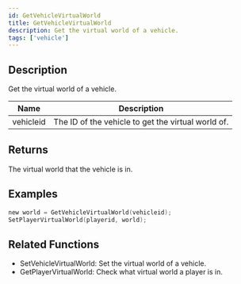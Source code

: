 ```yaml
---
id: GetVehicleVirtualWorld
title: GetVehicleVirtualWorld
description: Get the virtual world of a vehicle.
tags: ['vehicle']
---
```


<TagLinks />

## Description

Get the virtual world of a vehicle.


| Name | Description |
|------|-------------|
|vehicleid | The ID of the vehicle to get the virtual world of.|


## Returns

The virtual world that the vehicle is in.


## Examples


```c
new world = GetVehicleVirtualWorld(vehicleid);
SetPlayerVirtualWorld(playerid, world);
```


## Related Functions


-  SetVehicleVirtualWorld: Set the virtual world of a vehicle.
-  GetPlayerVirtualWorld: Check what virtual world a player is in.
